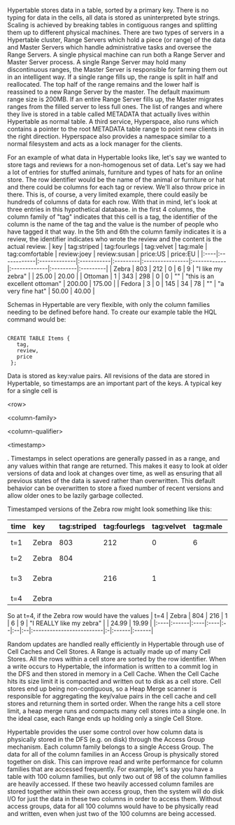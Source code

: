 Hypertable stores data in a table, sorted by a primary key.  There is no typing for data in the cells, all data is stored as uninterpreted byte strings.  Scaling is achieved by breaking tables in contiguous ranges and splitting them up to different physical machines.  There are two types of servers in a Hypertable cluster, Range Servers which hold a piece (or range) of the data and Master Servers which handle administrative tasks and oversee the Range Servers.  A single physical machine can run both a Range Server and Master Server process.  A single Range Server may hold many discontinuous ranges, the Master Server is responsible for farming them out in an intelligent way.  If a single range fills up, the range is split in half and reallocated.  The top half of the range remains and the lower half is reassined to a new Range Server by the master.  The default maximum range size is 200MB. If an entire Range Server fills up, the Master migrates ranges from the filled server to less full ones.  The list of ranges and where they live is stored in a table called METADATA that actually lives within Hypertable as normal table.  A third service, Hyperspace, also runs which contains a pointer to the root METADATA table range to point new clients in the right direction.  Hyperspace also provides a namespace similar to  a normal filesystem and acts as a lock manager for the clients.

For an example of what data in Hypertable looks like, let's say we wanted to store tags and reviews for a non-homogenous set of data.  Let's say we had a lot of entries for stuffed animals, furniture and types of hats for an online store.  The row identifier would be the name of the animal or furniture or hat and there could be columns for each tag or review.  We'll also throw price in there.  This is, of course, a very limited example, there could easily be hundreds of columns of data for each row.  With that in mind, let's look at three entries in this hypothetical database.  in the first 4 columns, the column family of "tag" indicates that this cell is a tag, the identifier of the column is the name of the tag and the value is the number of people who have tagged it that way.  In the 5th and 6th the column family indicates it is a review, the identifier indicates who wrote the review and the content is the actual review.
| key | tag:striped | tag:fourlegs | tag:velvet | tag:male | tag:comfortable | review:joey | review:susan | price:US | price:EU |
|:----|:------------|:-------------|:-----------|:---------|:----------------|:------------|:-------------|:---------|:---------|
| Zebra | 803         | 212          | 0          | 6        | 9               | "I like my zebra" |              | 25.00    | 20.00    |
| Ottoman | 1           | 343          | 298        | 0        | 0               | ""          | "this is an excellent ottoman" | 200.00   | 175.00   |
| Fedora | 3           | 0            | 145        | 34       | 78              | ""          | "a very fine hat" | 50.00    | 40.00    |


Schemas in Hypertable are very flexible, with only the column families needing to be defined before hand.  To create our example table the HQL command would be:
```

CREATE TABLE Items {
   tag,
   review,
   price
 };

```

Data is stored as key:value pairs.  All revisions of the data are stored in Hypertable, so timestamps are an important part of the keys.  A typical key for a single cell is 

&lt;row&gt;



&lt;column-family&gt;



&lt;column-qualifier&gt;



&lt;timestamp&gt;

.  Timestamps in select operations are generally passed in as a range, and any values within that range are returned.  This makes it easy to look at older versions of data and look at changes over time, as well as ensuring that all previous states of the data is saved rather than overwritten.  This default behavior can be overwritten to store a fixed number of recent versions and allow older ones to be lazily garbage collected.

Timestamped versions of the Zebra row might look something like this:

| time | key | tag:striped | tag:fourlegs | tag:velvet | tag:male | tag:comfortable | review:joey | review:susan | price:US | price:EU |
|:-----|:----|:------------|:-------------|:-----------|:---------|:----------------|:------------|:-------------|:---------|:---------|
| t=1  | Zebra | 803         | 212          | 0          | 6        | 9               | "I like my zebra" |              | 25.00    | 20.00    |
| t=2  | Zebra | 804         |              |            |          |                 |             |              |          |          |
| t=3  | Zebra |             | 216          | 1          |          |                 | "I REALLY like my zebra" |              |          |          |
| t=4  | Zebra |             |              |            |          |                 |             |              | 24.99    | 19.99    |

So at t=4, if the Zebra row would have the values
| t=4 | Zebra | 804 | 216 | 1 | 6 | 9 | "I REALLY like my zebra" |  | 24.99 | 19.99 |
|:----|:------|:----|:----|:--|:--|:--|:-------------------------|:-|:------|:------|


Random updates are handled really efficiently in Hypertable through use of Cell Caches and Cell Stores.  A Range is actually made up of many Cell Stores.  All the rows within a cell store are sorted by the row identifier.  When a write occurs to Hypertable, the information is written to a commit log in the DFS and then stored in memory in a Cell Cache.  When the Cell Cache hits its size limit it is compacted and written out to disk as a cell store.  Cell stores end up being non-contiguous, so a Heap Merge scanner is responsible for aggregating the key/value pairs in the cell cache and cell stores and returning them in sorted order.  When the range hits a cell store limit, a heap merge runs and compacts many cell stores into a single one.  In the ideal case, each Range ends up holding only a single Cell Store.

Hypertable provides the user some control over how column data is physically stored in the DFS (e.g. on disk) through the Access Group mechanism.  Each column family belongs to  a single Access Group.  The data for all of the column families in an Access Group is physically stored together on disk.  This can improve read and write performance for column families that are accessed frequently.  For example, let's say you have a table with 100 column families, but only two out of 98 of the column families are heavily accessed.  If these two heavily accessed column familes are stored together within their own access group, then the system will do disk I/O for just the data in these two columns in order to access them.  Without access groups, data for all 100 columns would have to be physically read and written, even when just two of the 100 columns are being accessed.